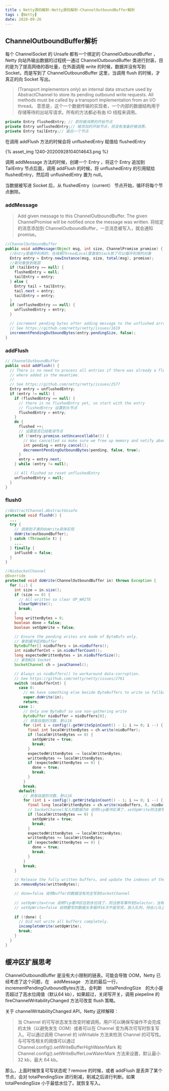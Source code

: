 ```yaml
---
title : Netty源码解析-Netty源码解析-ChannelOutboundBuffer解析
tags : [Netty]
date: 2020-09-26
---
```


## ChannelOutboundBuffer解析

每个 ChannelSocket 的 Unsafe 都有一个绑定的 ChannelOutboundBuffer ， Netty 向站外输出数据的过程统一通过 ChannelOutboundBuffer 类进行封装，目的是为了提高网络的吞吐量，在外面调用 write 的时候，数据并没有写到 Socket，而是写到了 ChannelOutboundBuffer 这里，当调用 flush 的时候，才真正的向 Socket 写出。

> (Transport implementors only) an internal data structure used by AbstractChannel to store its pending outbound write requests.
> All methods must be called by a transport implementation from an I/O thread。
> 意思是，这个一个数据传输的实现者，一个内部的数据结构用于存储等待的出站写请求。所有的方法都必有由 IO 线程来调用。

```java
private Entry flushedEntry; // 即将被消费的开始节点
private Entry unflushedEntry;// 被添加的开始节点，但没有准备好被消费。
private Entry tailEntry;// 最后一个节点
```
在调用 addFlush 方法的时候会将 unflushedEntry 赋值给 flushedEntry

{% asset_img 1240-20200928104014643.png %}

调用 addMessage 方法的时候，创建一个 Entry ，将这个 Entry 追加到 TailEntry 节点后面，调用 addFlush 的时候，将 unflushedEntry 的引用赋给 flushedEntry，然后将 unflushedEntry 置为 null。

当数据被写进 Socket 后，从 flushedEntry（current） 节点开始，循环将每个节点删除。

<!--more-->

### addMessage	

>Add given message to this ChannelOutboundBuffer. The given ChannelPromise will be notified once the message was written.
>将给定的消息添加到 ChannelOutboundBuffer，一旦消息被写入，就会通知 promise。

```java
//ChannelOutboundBuffer
public void addMessage(Object msg, int size, ChannelPromise promise) {
  //Entry是循环利用的，在线程ThreadLocal里面有Stack放了可以循环利用的对象
  Entry entry = Entry.newInstance(msg, size, total(msg), promise);
  //新对象放到尾部
  if (tailEntry == null) {
    flushedEntry = null;
    tailEntry = entry;
  } else {
    Entry tail = tailEntry;
    tail.next = entry;
    tailEntry = entry;
  }
  if (unflushedEntry == null) {
    unflushedEntry = entry;
  }

  // increment pending bytes after adding message to the unflushed arrays.
  // See https://github.com/netty/netty/issues/1619
  incrementPendingOutboundBytes(entry.pendingSize, false);
}
```

### addFlush

```java
// ChannelOutboundBuffer
public void addFlush() {
  // There is no need to process all entries if there was already a flush before and no new messages
  // where added in the meantime.
  //
  // See https://github.com/netty/netty/issues/2577
  Entry entry = unflushedEntry;
  if (entry != null) {
    if (flushedEntry == null) {
      // there is no flushedEntry yet, so start with the entry
      // flushedEntry 设置到头节点
      flushedEntry = entry;
    }
    do {
      flushed ++;
      // 设置是否已经取消节点
      if (!entry.promise.setUncancellable()) {
        // Was cancelled so make sure we free up memory and notify about the freed bytes
        int pending = entry.cancel();
        decrementPendingOutboundBytes(pending, false, true);
      }
      entry = entry.next;
    } while (entry != null);

    // All flushed so reset unflushedEntry
    unflushedEntry = null;
  }
}
```

### flush0

```java
//AbstractChannel.AbstractUnsafe 
protected void flush0() {
  ...
  try {
    // 调用到子类的doWrite具体实现
    doWrite(outboundBuffer);
  } catch (Throwable t) {
  	....
  } finally {
    inFlush0 = false;
  }
}

//NioSocketChannel
@Override
protected void doWrite(ChannelOutboundBuffer in) throws Exception {
  for (;;) {
    int size = in.size();
    if (size == 0) {
      // All written so clear OP_WRITE
      clearOpWrite();
      break;
    }
    long writtenBytes = 0;
    boolean done = false;
    boolean setOpWrite = false;

    // Ensure the pending writes are made of ByteBufs only.
    // 拿到缓冲区的buffer
    ByteBuffer[] nioBuffers = in.nioBuffers();
    int nioBufferCnt = in.nioBufferCount();
    long expectedWrittenBytes = in.nioBufferSize();
    // 拿到NIO Socket
    SocketChannel ch = javaChannel();

    // Always us nioBuffers() to workaround data-corruption.
    // See https://github.com/netty/netty/issues/2761
    switch (nioBufferCnt) {
      case 0:
        // We have something else beside ByteBuffers to write so fallback to normal writes.
        super.doWrite(in);
        return;
      case 1:
        // Only one ByteBuf so use non-gathering write
        ByteBuffer nioBuffer = nioBuffers[0];
        // 获取自旋的次数，默认16
        for (int i = config().getWriteSpinCount() - 1; i >= 0; i --) {
          final int localWrittenBytes = ch.write(nioBuffer);
          if (localWrittenBytes == 0) {
            setOpWrite = true;
            break;
          }
          expectedWrittenBytes -= localWrittenBytes;
          writtenBytes += localWrittenBytes;
          if (expectedWrittenBytes == 0) {
            done = true;
            break;
          }
        }
        break;
      default:
        // 获取自旋的次数，默认16
        for (int i = config().getWriteSpinCount() - 1; i >= 0; i --) {
          final long localWrittenBytes = ch.write(nioBuffers, 0, nioBufferCnt);
          // SocketChannel写入的数据为0 说明tcp缓冲区满了，setOpWrite则注册写事件 等待写事件的通知
          if (localWrittenBytes == 0) {
            setOpWrite = true;
            break;
          }
          expectedWrittenBytes -= localWrittenBytes;
          writtenBytes += localWrittenBytes;
          if (expectedWrittenBytes == 0) {
            done = true;
            break;
          }
        }
        break;
    }

    // Release the fully written buffers, and update the indexes of the partially written buffer.
    in.removeBytes(writtenBytes);

    // done=false 说明buffer的数据没有完全写到SocketChannel 
    
    // setOpWrite=true 说明Tcp缓冲区达到水位线了，则注册写事件到Selector，当有可写事件的时候再进行写操作,有写事件的时候会调用ch.unsafe().forceFlush()
    // setOpWrite=false 说明要写的数据太多循环16次不能写完，放入队列，待会儿马上处理
    
    if (!done) {
      // Did not write all buffers completely.
      incompleteWrite(setOpWrite);
      break;
    }
  }
}
```



## 缓冲区扩展思考

ChannelOutboundBuffer 是没有大小限制的链表。可能会导致 OOM，Netty 已经考虑了这个问题，在　addMessage　方法的最后一行，incrementPendingOutboundBytes方法，会判断　totalPendingSize　的大小是否超过了高水位阈值（默认64 kb），如果超过，关闭写开关，调用 piepeline 的 fireChannelWritabilityChanged 方法可改变 flush 策略。

关于 channelWritabilityChanged API，Netty 这样解释：

> 当 Channel 的可写状态发生改变时被调用。用户可以确保写操作不会完成的太快（以避免发生 OOM）或者可以在 Channel 变为再次可写时恢复写入。可以通过调用 Channel 的 isWritable 方法来检测 Channel 的可写性。与可写性相关的阈值可以通过 Channel.config().setWriteBufferHighWaterMark 和 Channel.config().setWriteBufferLowWaterMark 方法来设置，默认最小 32 kb，最大 64 kb。

那么，上面时候恢复可写状态呢？remove 的时候，或者 addFlush 是丢弃了某个节点，会对 totalPendingSize 进行削减，削减之后进行判断。如果 totalPendingSize 小于最低水位了。就恢复写入。